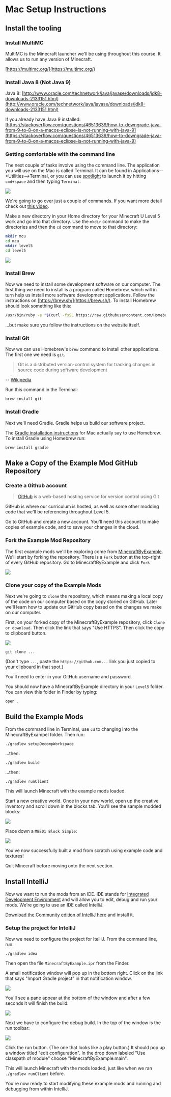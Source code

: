 # Mac Setup Instructions

## Install the tooling

### Install MultiMC

MultiMC is the Minecraft launcher we'll be using throughout this course. It allows us to run any version of Minecraft.

[https://multimc.org/](https://multimc.org/)

### Install Java 8 (Not Java 9)

Java 8: [http://www.oracle.com/technetwork/java/javase/downloads/jdk8-downloads-2133151.html](http://www.oracle.com/technetwork/java/javase/downloads/jdk8-downloads-2133151.html)

If you already have Java 9 installed: [https://stackoverflow.com/questions/46513639/how-to-downgrade-java-from-9-to-8-on-a-macos-eclipse-is-not-running-with-java-9](https://stackoverflow.com/questions/46513639/how-to-downgrade-java-from-9-to-8-on-a-macos-eclipse-is-not-running-with-java-9)

### Getting comfortable with the command line

The next couple of tasks involve using the command line. The application you will use on the Mac is called Terminal. It can be found in Applications-->Utilities-->Terminal, or you can use [spotlight](https://support.apple.com/en-us/HT204014) to launch it by hitting `cmd+space` and then typing `Terminal`.

![](images/section_0/terminal.png)

We're going to go over just a couple of commands. If you want more detail check out [this video](https://www.youtube.com/watch?v=5XgBd6rjuDQ "How to use the Command Line | Terminal Basics for Beginners").

Make a new directory in your Home directory for your Minecraft U Level 5 work and go into that directory. Use the `mkdir` command to make the directories and then the `cd` command to move to that directory:

```bash
mkdir mcu
cd mcu
mkdir level5
cd level5
```

![](images/section_0/mkdir.png)

### Install Brew

Now we need to install some development software on our computer. The first thing we need to install is a program called Homebrew, which will in turn help us install more software development applications. Follow the instructions on [https://brew.sh/](https://brew.sh/). To install Homebrew should look something like this:

```bash
/usr/bin/ruby -e "$(curl -fsSL https://raw.githubusercontent.com/Homebrew/install/master/install)"
```

...but make sure you follow the instructions on the website itself.

### Install Git

Now we can use Homebrew's `brew` command to install other applications. The first one we need is `git`.

>Git is a distributed version-control system for tracking changes in source code during software development

-- [Wikipedia](https://en.wikipedia.org/wiki/Git)

Run this command in the Terminal:

`brew install git`

### Install Gradle

Next we'll need Gradle. Gradle helps us build our software project.

The [Gradle installation instructions](https://gradle.org/install/) for Mac actually say to use Homebrew. To install Gradle using Homebrew run:

`brew install gradle`

## Make a Copy of the Example Mod GitHub Repository

### Create a Github account

>[GitHub](https://github.com/) is a web-based hosting service for version control using Git

GitHub is where our curriculum is hosted, as well as some other modding code that we'll be referencing throughout Level 5.

Go to GitHub and create a new account. You'll need this account to make copies of example code, and to save your changes in the cloud.

### Fork the Example Mod Repository

The first example mods we'll be exploring come from [MinecraftByExample](https://github.com/TheGreyGhost/MinecraftByExample). We'll start by forking the repository. There is a `Fork` button at the top-right of every GitHub repository. Go to MinecraftByExample and click `Fork`

![](images/section_0/fork.png)

### Clone your copy of the Example Mods

Next we're going to `clone` the repository, which means making a local copy of the code on our computer based on the copy storied on GitHub. Later we'll learn how to update our GitHub copy based on the changes we make on our computer.

First, on your forked copy of the MinecraftByExample repository, click `Clone or download`. Then click the link that says "Use HTTPS". Then click the copy to clipboard button.

![](images/section_0/clone.png)

`git clone ...`

(Don't type `...`, paste the `https://github.com...` link you just copied to your clipboard in that spot.)

You'll need to enter in your GitHub username and password.

You should now have a MinecraftByExample directory in your `Level5` folder. You can view this folder in Finder by typing:

`open .`

## Build the Example Mods

From the command line in Terminal, use `cd` to changing into the MinecraftByExampel folder. Then run:

`./gradlew setupDecompWorkspace`

...then:

`./gradlew build`

...then:

`./gradlew runClient`

This will launch Minecraft with the example mods loaded.

Start a new creative world. Once in your new world, open up the creative inventory and scroll down in the blocks tab. You'll see the sample modded blocks:

![](images/section_0/modded_blocks_inventory.png)

Place down a `MBE01 Block Simple`:

![](images/section_0/simple_block_placed.png)

You've now successfully built a mod from scratch using example code and textures!

Quit Minecraft before moving onto the next section.

## Install IntelliJ

Now we want to run the mods from an IDE. IDE stands for [Integrated Development Environment](https://en.wikipedia.org/wiki/Integrated_development_environment) and will allow you to edit, debug and run your mods. We're going to use an IDE called IntelliJ.

[Download the Community edition of IntelliJ here](https://www.jetbrains.com/idea/download/#section=mac) and install it.

### Setup the project for IntelliJ

Now we need to configure the project for ItelliJ. From the command line, run:

`./gradlew idea`

Then open the file `MinecraftByExample.ipr` from the Finder.

A small notification window will pop up in the bottom right. Click on the link that says "Import Gradle project" in that notification window.

![](images/section_0/import_gradle.png)

You'll see a pane appear at the bottom of the window and after a few seconds it will finish the build:

![](images/section_0/gradle_build.png)

Next we have to configure the debug build. In the top of the window is the run toolbar:

![](images/section_0/run_bar.png)

Click the run button. (The one that looks like a play button.) It should pop up a window titled "edit configuration". In the drop down labeled "Use classpath of module" choose "MinecraftByExample.main". 

This will launch Minecraft with the mods loaded, just like when we ran `./gradlew runClient` before.

You're now ready to start modifying these example mods and running and debugging from within IntelliJ.



